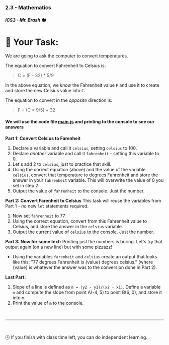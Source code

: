 ### 2.3 - Mathematics

##### ICS3 - Mr. Brash 🐿️

# 📝 Your Task:

We are going to ask the computer to convert temperatures.

The equation to convert Fahrenheit to Celsius is:
> C = (F - 32) * 5/9

In the above equation, we _know_ the Fahrenheit value `F` and use it to create and store the new Celsius value into `C`.

The equation to convert in the _opposite_ direction is:
> F = (C * 9/5) + 32

#### We will use the code file [main.js](./main.js) and printing to the console to see our answers

**Part 1: Convert Celsius to Farenheit**
  1. Declare a variable and call it `celsius`, setting `celsius` to 100.
  2. Declare _another_ variable and call it `fahrenheit` - setting this variable to 0.
  3. Let's add 2 to `celsius`, just to practice that skill.
  4. Using the correct equation (above) and the value of the variable `celsius`, convert that temperature to degrees Fahrenheit and store the answer in your `fahrenheit` variable. This will overwrite the value of 0 you set in step 2.
  5. Output the value of `fahrenheit` to the console. Just the number.

**Part 2: Convert Farenheit to Celsius**
  This task will reuse the variables from Part 1 - *no* new `let` statements required.
  1. Now set `fahrenheit` to 77 
  2. Using the correct equation, convert from this Fahrenheit value to Celsius, and store the answer in the `celsius` variable.
  3. Output the current value of `celsius` to the console. Just the number.
  
**Part 3: Now for some text:**
  Printing just the numbers is boring. Let's try that output again (on a new line) but with some pizzazz!
  - Using the variables `farenheit` and `celsius` create an output that looks like this:  "77 degrees Fahrenheit is {value} degrees celsius." (where {value} is whatever the answer was to the conversion done in Part 2).

**Last Part:**
  1. Slope of a line is defined as `m = (y2 - y1)/(x2 - x1)`. Define a variable `m` and compute the slope from point A(-4, 5) to point B(6, 0), and store it into `m`.
  2. Print the value of `m` to the console.


<br>

---

<br>

🕒 If you finish with class time left, you can do independent learning.
